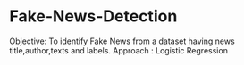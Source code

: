 # Fake-News-Detection
Objective: To identify Fake News from a dataset having news title,author,texts and labels.
Approach : Logistic Regression
